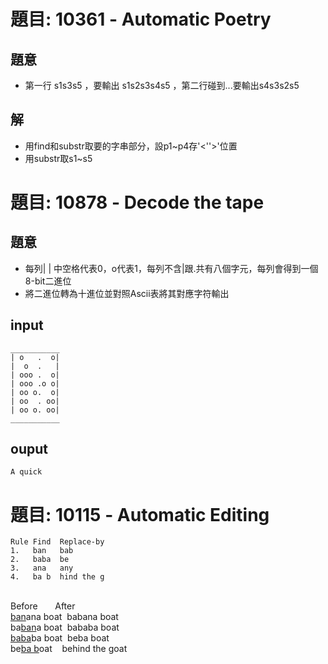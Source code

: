 # 題目: 10361 - Automatic Poetry
## 題意
- 第一行 s1<s2>s3<s4>s5 ，要輸出 s1s2s3s4s5 ，第二行碰到...要輸出s4s3s2s5
## 解
- 用find和substr取要的字串部分，設p1~p4存'<''>'位置
- 用substr取s1~s5

# 題目: 10878 - Decode the tape
## 題意
- 每列| | 中空格代表0，o代表1，每列不含|跟.共有八個字元，每列會得到一個8-bit二進位
- 將二進位轉為十進位並對照Ascii表將其對應字符輸出
## input
```
___________
| o   .  o|
|  o  .   |
| ooo .  o|
| ooo .o o|
| oo o.  o|
| oo  . oo|
| oo o. oo|
___________
```
## ouput
```
A quick
```

# 題目: 10115 - Automatic Editing
```
Rule Find  Replace-by
1.   ban   bab
2.   baba  be
3.   ana   any
4.   ba b  hind the g
```
<div style="white-space: pre;">
Before       After
<u>ban</u>ana boat  babana boat
ba<u>ban</u>a boat  bababa boat
<u>baba</u>ba boat  beba boat
be<u>ba b</u>oat    behind the goat
</div>
